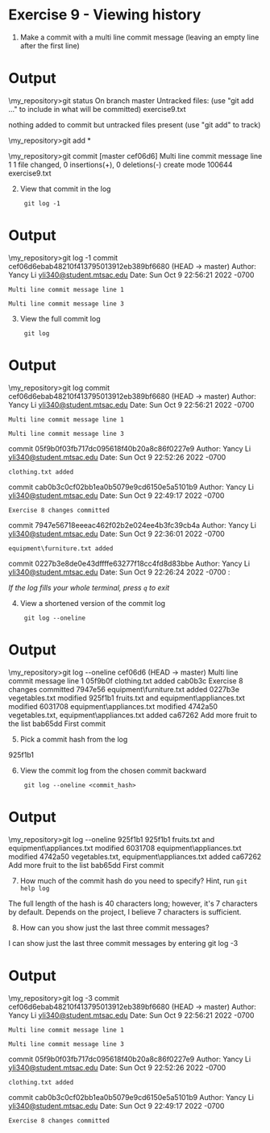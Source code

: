 # Exercise 9 - Viewing history

1. Make a commit with a multi line commit message
   (leaving an empty line after the first line)

Output
======
\my_repository>git status
On branch master
Untracked files:
  (use "git add <file>..." to include in what will be committed)
        exercise9.txt

nothing added to commit but untracked files present (use "git add" to track)

\my_repository>git add *

\my_repository>git commit
[master cef06d6] Multi line commit message line 1
 1 file changed, 0 insertions(+), 0 deletions(-)
 create mode 100644 exercise9.txt

2. View that commit in the log

        git log -1

Output
======
\my_repository>git log -1
commit cef06d6ebab48210f413795013912eb389bf6680 (HEAD -> master)
Author: Yancy Li <yli340@student.mtsac.edu>
Date:   Sun Oct 9 22:56:21 2022 -0700

    Multi line commit message line 1

    Multi line commit message line 3

3. View the full commit log

        git log

Output
======
\my_repository>git log
commit cef06d6ebab48210f413795013912eb389bf6680 (HEAD -> master)
Author: Yancy Li <yli340@student.mtsac.edu>
Date:   Sun Oct 9 22:56:21 2022 -0700

    Multi line commit message line 1

    Multi line commit message line 3

commit 05f9b0f03fb717dc095618f40b20a8c86f0227e9
Author: Yancy Li <yli340@student.mtsac.edu>
Date:   Sun Oct 9 22:52:26 2022 -0700

    clothing.txt added

commit cab0b3c0cf02bb1ea0b5079e9cd6150e5a5101b9
Author: Yancy Li <yli340@student.mtsac.edu>
Date:   Sun Oct 9 22:49:17 2022 -0700

    Exercise 8 changes committed

commit 7947e56718eeeac462f02b2e024ee4b3fc39cb4a
Author: Yancy Li <yli340@student.mtsac.edu>
Date:   Sun Oct 9 22:36:01 2022 -0700

    equipment\furniture.txt added

commit 0227b3e8de0e43dffffe63277f18cc4fd8d83bbe
Author: Yancy Li <yli340@student.mtsac.edu>
Date:   Sun Oct 9 22:26:24 2022 -0700
:

*If the log fills your whole terminal, press `q` to exit*

4. View a shortened version of the commit log

        git log --oneline

Output
======
\my_repository>git log --oneline
cef06d6 (HEAD -> master) Multi line commit message line 1
05f9b0f clothing.txt added
cab0b3c Exercise 8 changes committed
7947e56 equipment\furniture.txt added
0227b3e vegetables.txt modified
925f1b1 fruits.txt and equipment\appliances.txt modified
6031708 equipment\appliances.txt modified
4742a50 vegetables.txt, equipment\appliances.txt added
ca67262 Add more fruit to the list
bab65dd First commit

5. Pick a commit hash from the log

925f1b1

6. View the commit log from the chosen commit backward

        git log --oneline <commit_hash>

Output
======
\my_repository>git log --oneline 925f1b1
925f1b1 fruits.txt and equipment\appliances.txt modified
6031708 equipment\appliances.txt modified
4742a50 vegetables.txt, equipment\appliances.txt added
ca67262 Add more fruit to the list
bab65dd First commit

7. How much of the commit hash do you need to specify? Hint, run `git help log`

The full length of the hash is 40 characters long; however, it's 7 characters by default. Depends on the project, I believe 7 characters is sufficient.  

8. How can you show just the last three commit messages?

I can show just the last three commit messages by entering git log -3

Output
======
\my_repository>git log -3
commit cef06d6ebab48210f413795013912eb389bf6680 (HEAD -> master)
Author: Yancy Li <yli340@student.mtsac.edu>
Date:   Sun Oct 9 22:56:21 2022 -0700

    Multi line commit message line 1

    Multi line commit message line 3

commit 05f9b0f03fb717dc095618f40b20a8c86f0227e9
Author: Yancy Li <yli340@student.mtsac.edu>
Date:   Sun Oct 9 22:52:26 2022 -0700

    clothing.txt added

commit cab0b3c0cf02bb1ea0b5079e9cd6150e5a5101b9
Author: Yancy Li <yli340@student.mtsac.edu>
Date:   Sun Oct 9 22:49:17 2022 -0700

    Exercise 8 changes committed
    